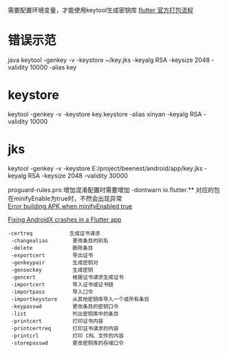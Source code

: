 需要配置环境变量，才能使用keytool生成密钥库
[flutter 官方打包流程](https://flutter-io.cn/docs/deployment/android)
# 错误示范
java keytool -genkey -v -keystore ~/key.jks -keyalg RSA -keysize 2048 -validity 10000 -alias key
# keystore
keytool -genkey -v -keystore key.keystore -alias xinyan -keyalg RSA -validity 10000
# jks
keytool -genkey -v -keystore E:/project/beenest/android/app/key.jks -keyalg RSA -keysize 2048 -validity 30000

proguard-rules.pro 增加混淆配置时需要增加
-dontwarn io.flutter.** 对应的包 在minifyEnable为true时，不然会出现异常  
[Error building APK when minifyEnabled true](https://stackoverflow.com/questions/33589318/error-building-apk-when-minifyenabled-true)

[Fixing AndroidX crashes in a Flutter app](https://flutter.dev/docs/development/packages-and-plugins/androidx-compatibility)

```
-certreq            生成证书请求
 -changealias        更改条目的别名
 -delete             删除条目
 -exportcert         导出证书
 -genkeypair         生成密钥对
 -genseckey          生成密钥
 -gencert            根据证书请求生成证书
 -importcert         导入证书或证书链
 -importpass         导入口令
 -importkeystore     从其他密钥库导入一个或所有条目
 -keypasswd          更改条目的密钥口令
 -list               列出密钥库中的条目
 -printcert          打印证书内容
 -printcertreq       打印证书请求的内容
 -printcrl           打印 CRL 文件的内容
 -storepasswd        更改密钥库的存储口令
```
 